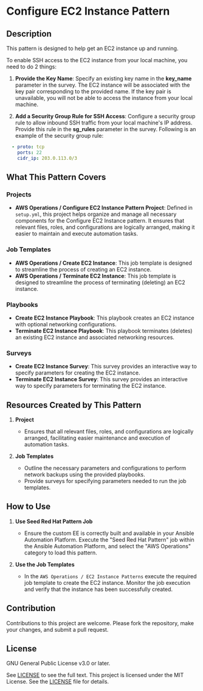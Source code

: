 # Configure EC2 Instance Pattern

## Description

This pattern is designed to help get an EC2 instance up and running.

To enable SSH access to the EC2 instance from your local machine, you need to do 2 things:

1. **Provide the Key Name**: Specify an existing key name in the **key_name** parameter in the survey. The EC2 instance will be associated with the key pair corresponding to the provided name. If the key pair is unavailable, you will not be able to access the instance from your local machine.

2. **Add a Security Group Rule for SSH Access**: Configure a security group rule to allow inbound SSH traffic from your local machine's IP address. Provide this rule in the **sg_rules** parameter in the survey. Following is an example of the security group rule:

```yaml
  - proto: tcp
    ports: 22
    cidr_ip: 203.0.113.0/3
```

## What This Pattern Covers

### Projects

- **AWS Operations / Configure EC2 Instance Pattern Project**: Defined in `setup.yml`, this project helps organize and manage all necessary components for the Configure EC2 Instance pattern. It ensures that relevant files, roles, and configurations are logically arranged, making it easier to maintain and execute automation tasks.

### Job Templates

- **AWS Operations / Create EC2 Instance**: This job template is designed to streamline the process of creating an EC2 instance.
- **AWS Operations / Terminate EC2 Instance**: This job template is designed to streamline the process of terminating (deleting) an EC2 instance.

### Playbooks

- **Create EC2 Instance Playbook**: This playbook creates an EC2 instance with optional networking configurations.
- **Terminate EC2 Instance Playbook**: This playbook terminates (deletes) an existing EC2 instance and associated networking resources.

### Surveys

- **Create EC2 Instance Survey**: This survey provides an interactive way to specify parameters for creating the EC2 instance.
- **Terminate EC2 Instance Survey**: This survey provides an interactive way to specify parameters for terminating the EC2 instance.

## Resources Created by This Pattern

1. **Project**
   - Ensures that all relevant files, roles, and configurations are logically arranged, facilitating easier maintenance and execution of automation tasks.

2. **Job Templates**
    - Outline the necessary parameters and configurations to perform network backups using the provided playbooks.
    - Provide surveys for specifying parameters needed to run the job templates.

## How to Use

1. **Use Seed Red Hat Pattern Job**
    - Ensure the custom EE is correctly built and available in your Ansible Automation Platform. Execute the "Seed Red Hat Pattern" job within the Ansible Automation Platform, and select the "AWS Operations" category to load this pattern.

2. **Use the Job Templates**
    - In the `AWS Operations / EC2 Instance Patterns` execute the required job template to create the EC2 instance. Monitor the job execution and verify that the instance has been successfully created.

## Contribution

Contributions to this project are welcome. Please fork the repository, make your changes, and submit a pull request.

## License

GNU General Public License v3.0 or later.

See [LICENSE](https://www.gnu.org/licenses/gpl-3.0.txt) to see the full text. This project is licensed under the MIT License. See the [LICENSE](https://github.com/redhat-cop/cloud.aws_ops/blob/main/LICENSE) file for details.
